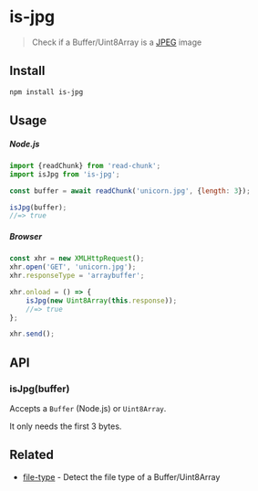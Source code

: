 # is-jpg

> Check if a Buffer/Uint8Array is a [JPEG](https://en.wikipedia.org/wiki/JPEG) image

## Install

```sh
npm install is-jpg
```

## Usage

##### Node.js

```js
import {readChunk} from 'read-chunk';
import isJpg from 'is-jpg';

const buffer = await readChunk('unicorn.jpg', {length: 3});

isJpg(buffer);
//=> true
```

##### Browser

```js
const xhr = new XMLHttpRequest();
xhr.open('GET', 'unicorn.jpg');
xhr.responseType = 'arraybuffer';

xhr.onload = () => {
	isJpg(new Uint8Array(this.response));
	//=> true
};

xhr.send();
```

## API

### isJpg(buffer)

Accepts a `Buffer` (Node.js) or `Uint8Array`.

It only needs the first 3 bytes.

## Related

- [file-type](https://github.com/sindresorhus/file-type) - Detect the file type of a Buffer/Uint8Array
